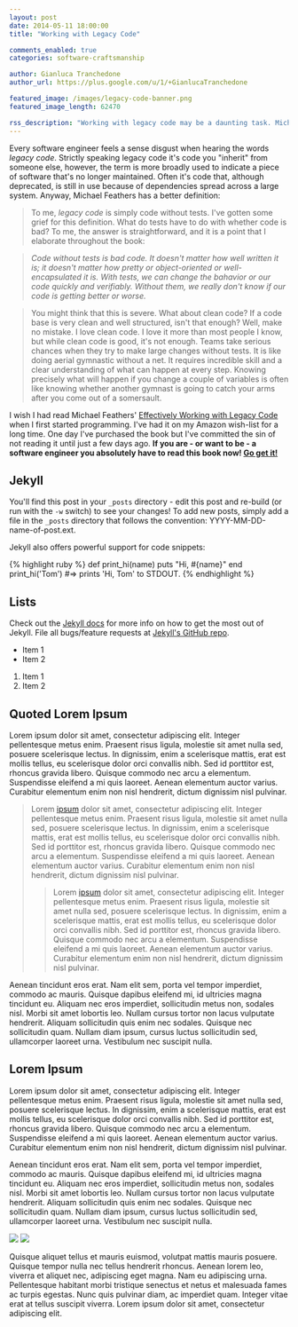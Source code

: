 ```yaml
---
layout: post
date: 2014-05-11 18:00:00
title: "Working with Legacy Code"

comments_enabled: true
categories: software-craftsmanship

author: Gianluca Tranchedone
author_url: https://plus.google.com/u/1/+GianlucaTranchedone

featured_image: /images/legacy-code-banner.png
featured_image_length: 62470

rss_description: "Working with legacy code may be a daunting task. Michael Feathers in his 'Working Effectively with Legacy Code' gives a precise definition for it: '[...]legacy code is simply code without tests'. His book is a must read for every software engineer or aspiring one."
---
```


Every software engineer feels a sense disgust when hearing the words *legacy code*. Strictly speaking legacy code it's code you "inherit" from someone else, however, the term is more broadly used to indicate a piece of software that's no longer maintained. Often it's code that, although deprecated, is still in use because of dependencies spread across a large system. Anyway, Michael Feathers has a better definition:

<!-- more -->

>To me, <em>legacy code</em> is simply code without tests. I've gotten some grief for this definition. What do tests have to do with whether code is bad? To me, the answer is straightforward, and it is a point that I elaborate throughout the book:

><em>Code without tests is bad code. It doesn't matter how well written it is; it doesn't matter how pretty or object-oriented or well-encapsulated it is. With tests, we can change the bahavior or our code quickly and verifiably. Without them, we really don't know if our code is getting better or worse.</em>

>You might think that this is severe. What about clean code? If a code base is very clean and well structured, isn't that enough? Well, make no mistake. I love clean code. I love it more than most people I know, but while clean code is good, it's not enough. Teams take serious chances when they try to make large changes without tests. It is like doing aerial gymnastic without a net. It requires incredible skill and a clear understanding of what can happen at every step. Knowing precisely what will happen if you change a couple of variables is often like knowing whether another gymnast is going to catch your arms after you come out of a somersault.


I wish I had read Michael Feathers' [Effectively Working with Legacy Code](http://www.amazon.co.uk/gp/product/B005OYHF0A/ref=as_li_ss_tl?ie=UTF8&camp=1634&creative=19450&creativeASIN=B005OYHF0A&linkCode=as2&tag=gtranchedone-21) when I first started programming. I've had it on my Amazon wish-list for a long time. One day I've purchased the book but I've committed the sin of not reading it until just a few days ago. **If you are - or want to be - a software engineer you absolutely have to read this book now! [Go get it!](http://www.amazon.co.uk/gp/product/B005OYHF0A/ref=as_li_ss_tl?ie=UTF8&camp=1634&creative=19450&creativeASIN=B005OYHF0A&linkCode=as2&tag=gtranchedone-21)**

## Jekyll

You'll find this post in your `_posts` directory - edit this post and re-build (or run with the `-w` switch) to see your changes!
To add new posts, simply add a file in the `_posts` directory that follows the convention: YYYY-MM-DD-name-of-post.ext.

Jekyll also offers powerful support for code snippets:

{% highlight ruby %}
def print_hi(name)
  puts "Hi, #{name}"
end
print_hi('Tom')
#=> prints 'Hi, Tom' to STDOUT.
{% endhighlight %}

## Lists

Check out the [Jekyll docs][jekyll] for more info on how to get the most out of Jekyll. File all bugs/feature requests at [Jekyll's GitHub repo][jekyll-gh].

* Item 1
* Item 2

1. Item 1
2. Item 2

## Quoted Lorem Ipsum

Lorem ipsum dolor sit amet, consectetur adipiscing elit. Integer pellentesque metus enim. Praesent risus ligula, molestie sit amet nulla sed, posuere scelerisque lectus. In dignissim, enim a scelerisque mattis, erat est mollis tellus, eu scelerisque dolor orci convallis nibh. Sed id porttitor est, rhoncus gravida libero. Quisque commodo nec arcu a elementum. Suspendisse eleifend a mi quis laoreet. Aenean elementum auctor varius. Curabitur elementum enim non nisl hendrerit, dictum dignissim nisl pulvinar.

>Lorem [ipsum](/) dolor sit amet, consectetur adipiscing elit. Integer pellentesque metus enim. Praesent risus ligula, molestie sit amet nulla sed, posuere scelerisque lectus. In dignissim, enim a scelerisque mattis, erat est mollis tellus, eu scelerisque dolor orci convallis nibh. Sed id porttitor est, rhoncus gravida libero. Quisque commodo nec arcu a elementum. Suspendisse eleifend a mi quis laoreet. Aenean elementum auctor varius. Curabitur elementum enim non nisl hendrerit, dictum dignissim nisl pulvinar.
>>Lorem [ipsum](/) dolor sit amet, consectetur adipiscing elit. Integer pellentesque metus enim. Praesent risus ligula, molestie sit amet nulla sed, posuere scelerisque lectus. In dignissim, enim a scelerisque mattis, erat est mollis tellus, eu scelerisque dolor orci convallis nibh. Sed id porttitor est, rhoncus gravida libero. Quisque commodo nec arcu a elementum. Suspendisse eleifend a mi quis laoreet. Aenean elementum auctor varius. Curabitur elementum enim non nisl hendrerit, dictum dignissim nisl pulvinar.

Aenean tincidunt eros erat. Nam elit sem, porta vel tempor imperdiet, commodo ac mauris. Quisque dapibus eleifend mi, id ultricies magna tincidunt eu. Aliquam nec eros imperdiet, sollicitudin metus non, sodales nisl. Morbi sit amet lobortis leo. Nullam cursus tortor non lacus vulputate hendrerit. Aliquam sollicitudin quis enim nec sodales. Quisque nec sollicitudin quam. Nullam diam ipsum, cursus luctus sollicitudin sed, ullamcorper laoreet urna. Vestibulum nec suscipit nulla.

## Lorem Ipsum

Lorem ipsum dolor sit amet, consectetur adipiscing elit. Integer pellentesque metus enim. Praesent risus ligula, molestie sit amet nulla sed, posuere scelerisque lectus. In dignissim, enim a scelerisque mattis, erat est mollis tellus, eu scelerisque dolor orci convallis nibh. Sed id porttitor est, rhoncus gravida libero. Quisque commodo nec arcu a elementum. Suspendisse eleifend a mi quis laoreet. Aenean elementum auctor varius. Curabitur elementum enim non nisl hendrerit, dictum dignissim nisl pulvinar.

Aenean tincidunt eros erat. Nam elit sem, porta vel tempor imperdiet, commodo ac mauris. Quisque dapibus eleifend mi, id ultricies magna tincidunt eu. Aliquam nec eros imperdiet, sollicitudin metus non, sodales nisl. Morbi sit amet lobortis leo. Nullam cursus tortor non lacus vulputate hendrerit. Aliquam sollicitudin quis enim nec sodales. Quisque nec sollicitudin quam. Nullam diam ipsum, cursus luctus sollicitudin sed, ullamcorper laoreet urna. Vestibulum nec suscipit nulla.

<p class="post_image_group">
	<img src="http://www.gravatar.com/avatar/2b98c09b232d45d7b03fd6804ed23e40?s=240" />
	<img src="http://www.gravatar.com/avatar/1bb1f1e4b25c5b64a664394b34f7ad96?s=240" />
</p>

Quisque aliquet tellus et mauris euismod, volutpat mattis mauris posuere. Quisque tempor nulla nec tellus hendrerit rhoncus. Aenean lorem leo, viverra et aliquet nec, adipiscing eget magna. Nam eu adipiscing urna. Pellentesque habitant morbi tristique senectus et netus et malesuada fames ac turpis egestas. Nunc quis pulvinar diam, ac imperdiet quam. Integer vitae erat at tellus suscipit viverra. Lorem ipsum dolor sit amet, consectetur adipiscing elit.

[jekyll-gh]: https://github.com/mojombo/jekyll
[jekyll]:    http://jekyllrb.com
